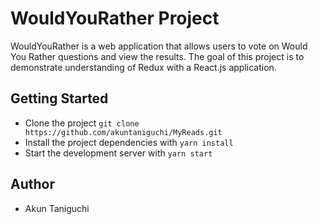 # WouldYouRather Project

WouldYouRather is a web application that allows users to vote on Would You Rather questions and view the results. The goal of this project is to demonstrate understanding of Redux with a React.js application. 

## Getting Started

* Clone the project `git clone https://github.com/akuntaniguchi/MyReads.git`
* Install the project dependencies with `yarn install`
* Start the development server with `yarn start`

## Author

* Akun Taniguchi
